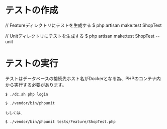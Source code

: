 
# テストの作成


// Featureディレクトリにテストを生成する
$ php artisan make:test ShopTest

// Unitディレクトリにテストを生成する
$ php artisan make:test ShopTest --unit


# テストの実行

テストはデータベースの接続先ホスト名がDockerとなる為、PHPのコンテナ内から実行する必要があります。

```
$ ./dc.sh php login

$ ./vendor/bin/phpunit

もしくは、

$ ./vendor/bin/phpunit tests/Feature/ShopTest.php
```